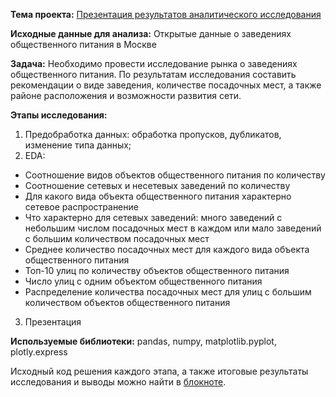 **Тема проекта:** [Презентация результатов аналитического исследования](https://clck.ru/X46kt)

**Исходные данные для анализа:** Открытые данные о заведениях общественного питания в Москве

**Задача:** Необходимо провести исследование рынка о заведениях общественного питания. По результатам исследования составить рекомендации о виде заведения, количестве посадочных мест, а также районе расположения и возможности развития сети.

**Этапы исследования:**
1. Предобработка данных: обработка пропусков, дубликатов, изменение типа данных;
2. EDA:
- Соотношение видов объектов общественного питания по количеству
- Соотношение сетевых и несетевых заведений по количеству
- Для какого вида объекта общественного питания характерно сетевое распространение
- Что характерно для сетевых заведений: много заведений с небольшим числом посадочных мест в каждом или мало заведений с большим количеством посадочных мест
- Среднее количество посадочных мест для каждого вида объекта общественного питания
- Топ-10 улиц по количеству объектов общественного питания
- Число улиц с одним объектом общественного питания
- Распределение количества посадочных мест для улиц с большим количеством объектов общественного питания
3. Презентация

**Используемые библиотеки:**  pandas, numpy, matplotlib.pyplot, plotly.express

Исходный код решения каждого этапа, а также итоговые результаты исследования и выводы можно найти в [блокноте](https://clck.ru/X46kt).

